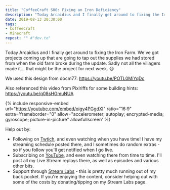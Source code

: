 ```yaml
---
title: "CoffeeCraft S00: Fixing an Iron Deficiency"
description: "Today Arcaidius and I finally get around to fixing the Iron Farm. We've got projects coming up that are going to tap out the supplies we had stored from when the old farm broke during the update. Sadly not all the villagers made it&hellip; that might be the project for next week."
date: 2019-08-13 20:30:00
tags:
- CoffeeCraft
- Minecraft
repost: "" #"dev.to"
---
```


Today Arcaidius and I finally get around to fixing the Iron Farm. We've got projects coming up that are going to tap out the supplies we had stored from when the old farm broke during the update. Sadly not all the villagers made it&hellip; that might be the project for next week. :smiley:

We used this design from docm77: <https://youtu.be/POTL0MiYqDc>

Also referenced this video from Pixlriffs for some building hints: <https://youtu.be/q08sHGmuNUA>
<!--more-->

{% include responsive-embed url="https://youtube.com/embed/oigy4PGgdXI" ratio="16:9" extra='frameborder="0" allow="accelerometer; autoplay; encrypted-media; gyroscope; picture-in-picture" allowfullscreen' %}

Help out by:
 * Following on [Twtich](https://twitch.tv/AnonJr_Live), and even watching when you have time! I have my streaming schedule posted there, and I sometimes do random extras - so if you follow you'll get notified when I go live.
 * Subscribing on [YouTube](http://www.youtube.com/channel/UCXafqhKHbkSUIrq0LAuu0tw), and even watching there from time to time. I'll post all my Live Stream replays there, as well as episodes and various other bits.
 * Support through [Stream Labs](https://streamlabs.com/anonjr_live) - this is pretty much running out of my back pocket. If you're enjoying the content, consider helping out with some of the costs by donating/tipping on my Stream Labs page.